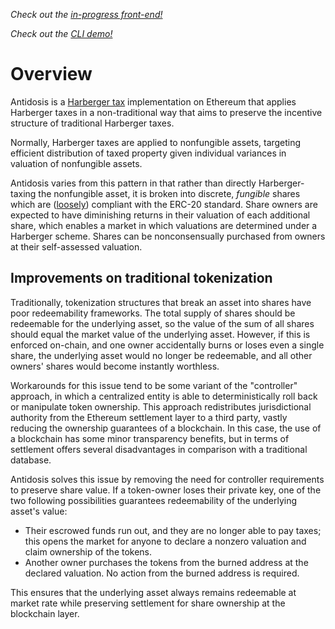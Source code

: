 
*Check out the [in-progress front-end!](https://github.com/ps2-controller/Antidosis-front-end)*

*Check out the [CLI demo!](https://github.com/ps2-controller/Antidosis/blob/master/documents/cli-demo.md)*

# Overview

Antidosis is a [Harberger tax](https://medium.com/@simondlr/what-is-harberger-tax-where-does-the-blockchain-fit-in-1329046922c6) implementation on Ethereum that applies Harberger taxes in a non-traditional way that aims to preserve the incentive structure of traditional Harberger taxes. 

Normally, Harberger taxes are applied to nonfungible assets, targeting efficient distribution of taxed property given individual variances in valuation of nonfungible assets. 

Antidosis varies from this pattern in that rather than directly Harberger-taxing the nonfungible asset, it is broken into discrete, *fungible* shares which are ([loosely](https://medium.com/hummingbot/the-myth-of-the-erc-20-token-standard-ab0d76cf8532)) compliant with the ERC-20 standard. Share owners are expected to have diminishing returns in their valuation of each additional share, which enables a market in which valuations are determined under a Harberger scheme. Shares can be nonconsensually purchased from owners at their self-assessed valuation.

## Improvements on traditional tokenization

Traditionally, tokenization structures that break an asset into shares have poor redeemability frameworks. The total supply of shares should be redeemable for the underlying asset, so the value of the sum of all shares should equal the market value of the underlying asset. However, if this is enforced on-chain, and one owner accidentally burns or loses even a single share, the underlying asset would no longer be redeemable, and all other owners' shares would become instantly worthless. 

Workarounds for this issue tend to be some variant of the "controller" approach, in which a centralized entity is able to deterministically roll back or manipulate token ownership. This approach redistributes jurisdictional authority from the Ethereum settlement layer to a third party, vastly reducing the ownership guarantees of a blockchain. In this case, the use of a blockchain has some minor transparency benefits, but in terms of settlement offers several disadvantages in comparison with a traditional database. 

Antidosis solves this issue by removing the need for controller requirements to preserve share value. If a token-owner loses their private key, one of the two following possibilities guarantees redeemability of the underlying asset's value:

- Their escrowed funds run out, and they are no longer able to pay taxes; this opens the market for anyone to declare a nonzero valuation and claim ownership of the tokens.
- Another owner purchases the tokens from the burned address at the declared valuation. No action from the burned address is required.

This ensures that the underlying asset always remains redeemable at market rate while preserving settlement for share ownership at the blockchain layer. 




